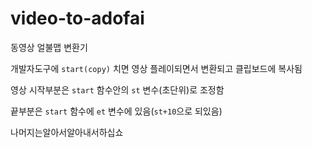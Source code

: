 # video-to-adofai

동영상 얼불맵 변환기

개발자도구에 `start(copy)` 치면 영상 플레이되면서 변환되고 클립보드에 복사됨

영상 시작부분은 `start` 함수안의 `st` 변수(초단위)로 조정함

끝부분은 `start` 함수에 `et` 변수에 있음(`st+10`으로 되있음)

나머지는알아서알아내서하십쇼
